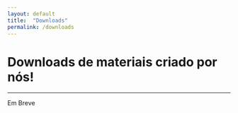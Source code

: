 ```yaml
---
layout: default
title:  "Downloads"
permalink: /downloads
---
```


# Downloads de materiais criado por nós!
<hr/>
Em Breve

